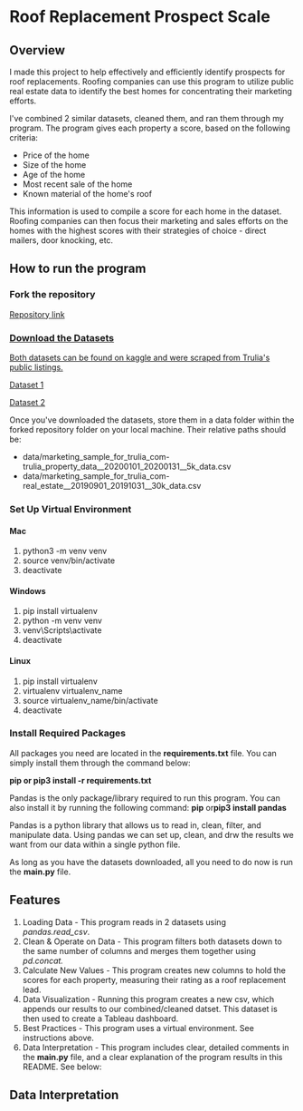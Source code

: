 <h1>Roof Replacement Prospect Scale</h1>

<h2>Overview</h2>
<p>I made this project to help effectively and efficiently identify prospects for roof replacements. Roofing companies can use this program to utilize public real estate data to identify the best homes for concentrating their marketing efforts.</p>

<p>I've combined 2 similar datasets, cleaned them, and ran them through my program. The program gives each property a score, based on the following criteria:</p>
  <ul>
    <li>Price of the home</li>
    <li>Size of the home</li>
    <li>Age of the home</li>
    <li>Most recent sale of the home</li>
    <li>Known material of the home's roof</li>
  </ul>

<p>This information is used to compile a score for each home in the dataset. Roofing companies can then focus their marketing and sales efforts on the homes with the highest scores with their strategies of choice - direct mailers, door knocking, etc.</p>


<h2>How to run the program</h2>

<h3>Fork the repository</h3>

<p><a href="https://github.com/ctroutman23/roof-replacement-prospect-scale">Repository link</a</p>

<h3>Download the Datasets</h3>

<p>Both datasets can be found on kaggle and were scraped from Trulia's public listings.</p>
<p><a href="https://www.kaggle.com/datasets/promptcloud/trulia-property-listing-dataset-2020">Dataset 1</a></p>

<p><a href="https://www.kaggle.com/datasets/promptcloud/real-estate-data-from-trulia">Dataset 2</a></p>

<p>Once you've downloaded the datasets, store them in a data folder within the forked repository folder on your local machine. Their relative paths should be:</p>
    <ul>
        <li>data/marketing_sample_for_trulia_com-trulia_property_data__20200101_20200131__5k_data.csv</li>
        <li>data/marketing_sample_for_trulia_com-real_estate__20190901_20191031__30k_data.csv</li>
    </ul>


<h3>Set Up Virtual Environment</h3>

<h4>Mac</h4>
<ol>                            
    <li>python3 -m venv venv</li>            
    <li>source venv/bin/activate</li>
    <li>deactivate</li>
</ol>
<h4>Windows</h4>  
<ol>
    <li>pip install virtualenv</li> 
    <li>python -m venv venv</li>
    <li>venv\Scripts\activate</li>
    <li>deactivate</li>
</ol>
<h4>Linux</h4>
<ol>
    <li>pip install virtualenv</li>
    <li>virtualenv virtualenv_name</li>
    <li>source virtualenv_name/bin/activate</li>
    <li>deactivate</li>
</ol>


<h3>Install Required Packages</h3>

<p>All packages you need are located in the <strong>requirements.txt</strong> file. You can simply install them through the command below:</p>

<strong>pip or pip3 install -r requirements.txt</strong>

<p>Pandas is the only package/library required to run this program. You can also install it by running the following command: <strong>pip</strong> or<strong>pip3 install pandas</strong></p>

<p>Pandas is a python library that allows us to read in, clean, filter, and manipulate data. Using pandas we can set up, clean, and drw the results we want from our data within a single python file.</p>

<p>As long as you have the datasets downloaded, all you need to do now is run the <strong>main.py</strong> file.</p>


<h2>Features</h2>

<ol>
    <li>Loading Data - This program reads in 2 datasets using <i>pandas.read_csv</i>.</li>
    <li>Clean & Operate on Data - This program filters both datasets down to the same number of columns and merges them together using <i>pd.concat.</i></li>
    <li>Calculate New Values - This program creates new columns to hold the scores for each property, measuring their rating as a roof replacement lead.</li>
    <li>Data Visualization - Running this program creates a new csv, which appends our results to our combined/cleaned datset. This dataset is then used to create a Tableau dashboard.</li>
    <li>Best Practices - This program uses a virtual environment. See instructions above.</li>
    <li>Data Interpretation - This program includes clear, detailed comments in the <strong>main.py</strong> file, and a clear explanation of the program results in this README. See below: </li>
</ol>


<h2>Data Interpretation</h2>






